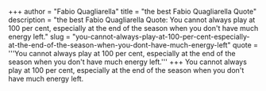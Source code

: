 +++
author = "Fabio Quagliarella"
title = "the best Fabio Quagliarella Quote"
description = "the best Fabio Quagliarella Quote: You cannot always play at 100 per cent, especially at the end of the season when you don't have much energy left."
slug = "you-cannot-always-play-at-100-per-cent-especially-at-the-end-of-the-season-when-you-dont-have-much-energy-left"
quote = '''You cannot always play at 100 per cent, especially at the end of the season when you don't have much energy left.'''
+++
You cannot always play at 100 per cent, especially at the end of the season when you don't have much energy left.
